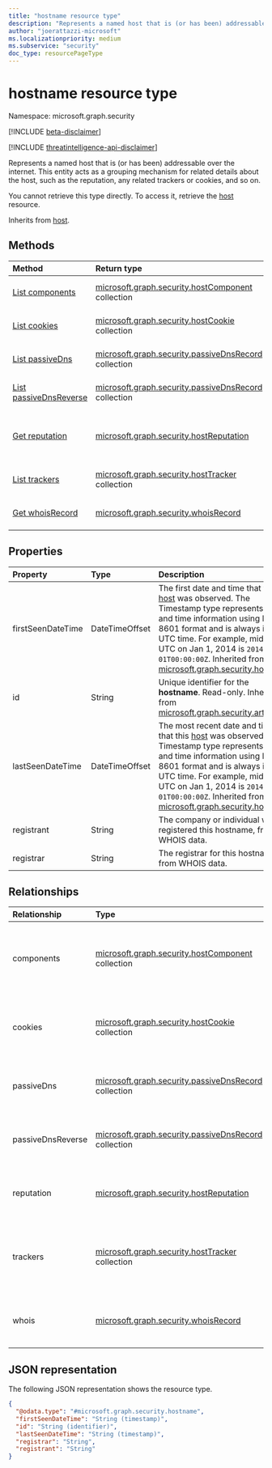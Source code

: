 ```yaml
---
title: "hostname resource type"
description: "Represents a named host that is (or has been) addressable over the internet"
author: "joerattazzi-microsoft"
ms.localizationpriority: medium
ms.subservice: "security"
doc_type: resourcePageType
---
```


# hostname resource type

Namespace: microsoft.graph.security

[!INCLUDE [beta-disclaimer](../../includes/beta-disclaimer.md)]

[!INCLUDE [threatintelligence-api-disclaimer](../../includes/threatintelligence-api-disclaimer.md)]

Represents a named host that is (or has been) addressable over the internet. This entity acts as a grouping mechanism for related details about the host, such as the reputation, any related trackers or cookies, and so on.

You cannot retrieve this type directly. To access it, retrieve the [host](../resources/security-host.md) resource.

Inherits from [host](../resources/security-host.md).

## Methods

| Method                                                                   | Return type                                                                                       | Description                                                          |
| :----------------------------------------------------------------------- | :------------------------------------------------------------------------------------------------ | :------------------------------------------------------------------- |
| [List components](../api/security-host-list-components.md)               | [microsoft.graph.security.hostComponent](../resources/security-hostcomponent.md) collection       | Get a list of **hostComponent** resources.                           |
| [List cookies](../api/security-host-list-cookies.md)                     | [microsoft.graph.security.hostCookie](../resources/security-hostcookie.md) collection             | Get a list of **hostCookie** resources.                              |
| [List passiveDns](../api/security-host-list-passivedns.md)               | [microsoft.graph.security.passiveDnsRecord](../resources/security-passivednsrecord.md) collection | Get a list of **passiveDnsRecord** resources.                        |
| [List passiveDnsReverse](../api/security-host-list-passivednsreverse.md) | [microsoft.graph.security.passiveDnsRecord](../resources/security-passivednsrecord.md) collection | Get a list of **passiveDnsRecord** resources.                        |
| [Get reputation](../api/security-host-get-reputation.md)                 | [microsoft.graph.security.hostReputation](../resources/security-hostreputation.md)                | Get the properties and relationships of a **hostReputation** object. |
| [List trackers](../api/security-host-list-trackers.md)                   | [microsoft.graph.security.hostTracker](../resources/security-hosttracker.md) collection           | Get a list of **hostTracker** resources.                             |
| [Get whoisRecord](../api/security-whoisrecord-get.md)                    | [microsoft.graph.security.whoisRecord](../resources/security-whoisrecord.md)                      | Get the specified [whoisRecord](../resources/security-whoisrecord.md) resource. |

## Properties

| Property          | Type           | Description                                                                                                                                                                                                                                                                                                                                             |
| :---------------- | :------------- | :------------------------------------------------------------------------------------------------------------------------------------------------------------------------------------------------------------------------------------------------------------------------------------------------------------------------------------------------------ |
| firstSeenDateTime | DateTimeOffset | The first date and time that this [host](../resources/security-host.md) was observed. The Timestamp type represents date and time information using ISO 8601 format and is always in UTC time. For example, midnight UTC on Jan 1, 2014 is `2014-01-01T00:00:00Z`. Inherited from [microsoft.graph.security.host](../resources/security-host.md).       |
| id                | String         | Unique identifier for the **hostname**. Read-only. Inherited from [microsoft.graph.security.artifact](../resources/security-artifact.md).                                                                                                                                                                                                               |
| lastSeenDateTime  | DateTimeOffset | The most recent date and time that this [host](../resources/security-host.md) was observed. The Timestamp type represents date and time information using ISO 8601 format and is always in UTC time. For example, midnight UTC on Jan 1, 2014 is `2014-01-01T00:00:00Z`. Inherited from [microsoft.graph.security.host](../resources/security-host.md). |
| registrant        | String         | The company or individual who registered this hostname, from WHOIS data.                                                                                                                                                                                                                                                                                |
| registrar         | String         | The registrar for this hostname, from WHOIS data.                                                                                                                                                                                                                                                                                                       |

## Relationships

| Relationship      | Type                                                                                              | Description                                                                                                                               |
| :---------------- | :------------------------------------------------------------------------------------------------ | :---------------------------------------------------------------------------------------------------------------------------------------- |
| components        | [microsoft.graph.security.hostComponent](../resources/security-hostcomponent.md) collection       | The **hostComponents** that are associated with this host. Inherited from [host](../resources/security-host.md). |
| cookies           | [microsoft.graph.security.hostCookie](../resources/security-hostcookie.md) collection             | The **hostCookies** that are associated with this host. Inherited from [host](../resources/security-host.md).    |
| passiveDns        | [microsoft.graph.security.passiveDnsRecord](../resources/security-passivednsrecord.md) collection | Passive DNS retrieval about this host. Inherited from [host](../resources/security-host.md).                     |
| passiveDnsReverse | [microsoft.graph.security.passiveDnsRecord](../resources/security-passivednsrecord.md) collection | Reverse passive DNS retrieval about this host. Inherited from [host](../resources/security-host.md).             |
| reputation        | [microsoft.graph.security.hostReputation](../resources/security-hostreputation.md)                | Represents a calculated reputation of this host. Inherited from [host](../resources/security-host.md).           |
| trackers          | [microsoft.graph.security.hostTracker](../resources/security-hosttracker.md) collection           | The **hostTrackers** that are associated with this host. Inherited from [host](../resources/security-host.md).   |
| whois             | [microsoft.graph.security.whoisRecord](../resources/security-whoisrecord.md)                      | The most recent **whoisRecord** for this host. Inherited from [host](../resources/security-host.md).             |

## JSON representation

The following JSON representation shows the resource type.

<!-- {
  "blockType": "resource",
  "keyProperty": "id",
  "@odata.type": "microsoft.graph.security.hostname",
  "baseType": "microsoft.graph.security.host",
  "openType": false
}
-->

```json
{
  "@odata.type": "#microsoft.graph.security.hostname",
  "firstSeenDateTime": "String (timestamp)",
  "id": "String (identifier)",
  "lastSeenDateTime": "String (timestamp)",
  "registrar": "String",
  "registrant": "String"
}
```
